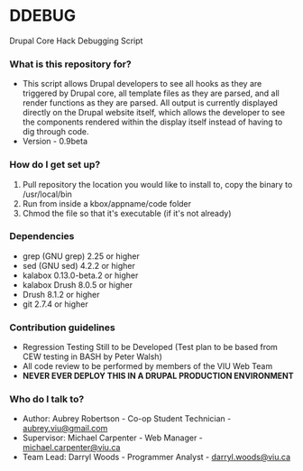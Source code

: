 # DDEBUG #

Drupal Core Hack Debugging Script

### What is this repository for? ###

* This script allows Drupal developers to see all hooks as they are triggered by Drupal core, all template files as they are parsed, and all render functions as they are parsed.  All output is currently displayed directly on the Drupal website itself, which allows the developer to see the components rendered within the display itself instead of having to dig through code.
* Version - 0.9beta


### How do I get set up? ###

1. Pull repository the location you would like to install to, copy the binary to /usr/local/bin
2. Run from inside a kbox/appname/code folder
3. Chmod the file so that it's executable (if it's not already)

### Dependencies ###
* grep (GNU grep) 2.25 or higher
* sed (GNU sed) 4.2.2 or higher
* kalabox 0.13.0-beta.2 or higher
* kalabox Drush 8.0.5 or higher
* Drush 8.1.2 or higher
* git 2.7.4 or higher

### Contribution guidelines ###

* Regression Testing Still to be Developed (Test plan to be based from CEW testing in BASH by Peter Walsh)
* All code review to be performed by members of the VIU Web Team
* **NEVER EVER DEPLOY THIS IN A DRUPAL PRODUCTION ENVIRONMENT**

### Who do I talk to? ###

* Author: Aubrey Robertson - Co-op Student Technician - aubrey.viu@gmail.com
* Supervisor: Michael Carpenter - Web Manager - michael.carpenter@viu.ca
* Team Lead: Darryl Woods - Programmer Analyst - darryl.woods@viu.ca